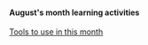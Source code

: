 #### August's month learning activities

[Tools to use in this month](https://github.com/dicdesign/ieeeMentorshipHyd/tree/main/internshipRoadmap/2%20cover%20in%20august)
